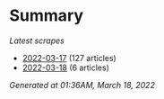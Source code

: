 # Summary
*Latest scrapes*
* [2022-03-17](https://github.com/nuuuwan/news_lk/blob/data/news_lk.2022-03-17.json) (127 articles)
* [2022-03-18](https://github.com/nuuuwan/news_lk/blob/data/news_lk.2022-03-18.json) (6 articles)

*Generated at 01:36AM, March 18, 2022*